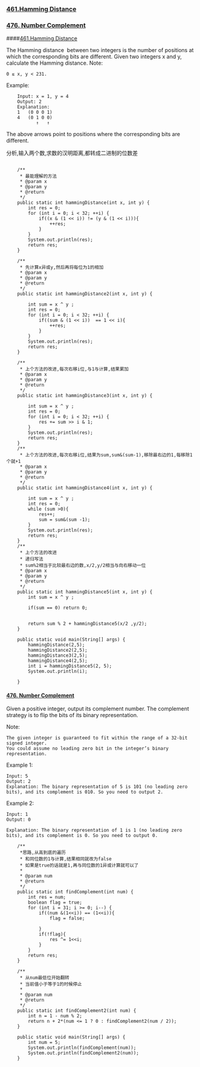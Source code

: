 ### [461.Hamming Distance](src/main/java/HammingDistance.java)
### [476. Number Complement](src/main/java/NumberComplement.java)


####[461.Hamming Distance](src/main/java/HammingDistance.java)

The Hamming distance 
between two integers is the number of positions at which the corresponding bits are different.
Given two integers x and y, calculate the Hamming distance.
Note:

``0 ≤ x, y < 231.``

Example:
```
    Input: x = 1, y = 4
    Output: 2
    Explanation:
    1   (0 0 0 1)
    4   (0 1 0 0)
           ↑   ↑
```
The above arrows point to positions where the corresponding bits are different.

分析,输入两个数,求数的汉明距离,都转成二进制的位数差

```

    /**
     * 最能理解的方法
     * @param x
     * @param y
     * @return
     */
    public static int hammingDistance(int x, int y) {
        int res = 0;
        for (int i = 0; i < 32; ++i) {
            if((x & (1 << i)) != (y & (1 << i))){
                ++res;
            }
        }
        System.out.println(res);
        return res;
    }

    /**
     * 先计算x异或y,然后再将每位为1的相加
     * @param x
     * @param y
     * @return
     */
    public static int hammingDistance2(int x, int y) {

        int sum = x ^ y ;
        int res = 0;
        for (int i = 0; i < 32; ++i) {
            if((sum & (1 << i))  == 1 << i){
                ++res;
            }
        }
        System.out.println(res);
        return res;
    }

    /**
     * 上个方法的改进,每次右移i位,与1与计算,结果累加
     * @param x
     * @param y
     * @return
     */
    public static int hammingDistance3(int x, int y) {

        int sum = x ^ y ;
        int res = 0;
        for (int i = 0; i < 32; ++i) {
            res += sum >> i & 1;
        }
        System.out.println(res);
        return res;
    }
    /**
     * 上个方法的改进,每次右移i位,结果为sum,sum&(sum-1),移除最右边的1,每移除1个就+1
     * @param x
     * @param y
     * @return
     */
    public static int hammingDistance4(int x, int y) {

        int sum = x ^ y ;
        int res = 0;
        while (sum >0){
            res++;
            sum = sum&(sum -1);
        }
        System.out.println(res);
        return res;
    }
    /**
     * 上个方法的改进
     * 递归写法
     * sum%2相当于比较最右边的数,x/2,y/2相当与向右移动一位
     * @param x
     * @param y
     * @return
     */
    public static int hammingDistance5(int x, int y) {
        int sum = x ^ y ;

        if(sum == 0) return 0;


        return sum % 2 + hammingDistance5(x/2 ,y/2);
    }

    public static void main(String[] args) {
        hammingDistance(2,5);
        hammingDistance2(2,5);
        hammingDistance3(2,5);
        hammingDistance4(2,5);
        int i = hammingDistance5(2, 5);
        System.out.println(i);

    }
```

#### [476. Number Complement](src/main/java/NumberComplement.java)
Given a positive integer, output its complement number. The complement strategy is to flip the bits of its binary representation.

Note:
```
The given integer is guaranteed to fit within the range of a 32-bit signed integer.
You could assume no leading zero bit in the integer’s binary representation.
```

Example 1:
```
Input: 5
Output: 2
Explanation: The binary representation of 5 is 101 (no leading zero bits), and its complement is 010. So you need to output 2.
```

Example 2:
```
Input: 1
Output: 0

Explanation: The binary representation of 1 is 1 (no leading zero bits), and its complement is 0. So you need to output 0.
```
```
    /**
     *思路,从高到底的遍历
     * 和同位数的1与计算,结果相同就改为false
     * 如果是true的话就是1,再与同位数的1异或计算就可以了
     *
     * @param num
     * @return
     */
    public static int findComplement(int num) {
        int res = num;
        boolean flag = true;
        for (int i = 31; i >= 0; i--) {
            if((num &(1<<i)) == (1<<i)){
                flag = false;

            }
            if(!flag){
                res ^= 1<<i;
            }
        }
        return res;
    }

    /**
     * 从num最低位开始翻转
     * 当前值小于等于1的时候停止
     *
     * @param num
     * @return
     */
    public static int findComplement2(int num) {
        int n = 1 - num % 2;
        return n + 2*(num <= 1 ? 0 : findComplement2(num / 2));
    }

    public static void main(String[] args) {
        int num = 5;
        System.out.println(findComplement(num));
        System.out.println(findComplement2(num));
    }

```






